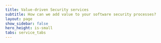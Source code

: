 ```yaml
---
title: Value-driven Security services
subtitle: How can we add value to your software security processes?
layout: page
show_sidebar: false
hero_height: is-small
tabs: service_tabs
---
```


